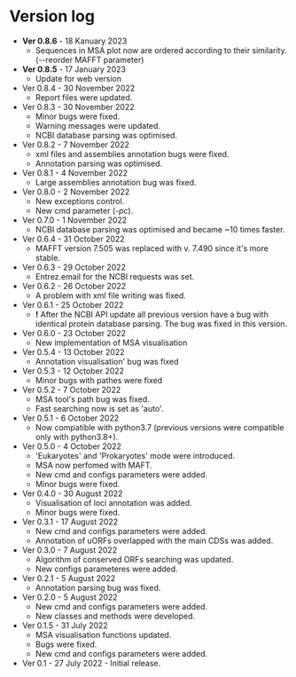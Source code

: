 # Version log
* **Ver 0.8.6** - 18 Kanuary 2023
	* Sequences in MSA plot now are ordered according to their similarity. (--reorder MAFFT parameter)
* **Ver 0.8.5** - 17 January 2023
	* Update for web version
* Ver 0.8.4 - 30 November 2022
	* Report files were updated.
* Ver 0.8.3 - 30 November 2022
	* Minor bugs were fixed.
	* Warning messages were updated.
	* NCBI database parsing was optimised.
* Ver 0.8.2 - 7 November 2022
	* xml files and assemblies annotation bugs were fixed.
	* Annotation parsing was optimised.
* Ver 0.8.1 - 4 November 2022
	* Large assemblies annotation bug was fixed.
* Ver 0.8.0 - 2 November 2022
	* New exceptions control.
	* New cmd parameter (*-pc*).
* Ver 0.7.0 - 1 November 2022
	* NCBI database parsing was optimised and became ~10 times faster.
* Ver 0.6.4 - 31 October 2022
	* MAFFT version 7.505 was replaced with v. 7.490 since it's more stable. 
* Ver 0.6.3 - 29 October 2022
	* Entrez.email for the NCBI requests was set. 
* Ver 0.6.2 - 26 October 2022  
	* A problem with xml file writing was fixed.
* Ver 0.6.1 - 25 October 2022
	* **!** After the NCBI API update all previous version have a bug with identical protein database parsing. The bug was fixed in this version. 
* Ver 0.6.0 - 23 October 2022
	* New implementation of MSA visualisation
* Ver 0.5.4 - 13 October 2022
	* Annotation visualisation' bug was fixed 
* Ver 0.5.3 - 12 October 2022
	* Minor bugs with pathes were fixed  
* Ver 0.5.2 - 7 October 2022
	* MSA tool's path bug was fixed.
	* Fast searching now is set as 'auto'.
* Ver 0.5.1 - 6 October 2022
	* Now compatible with python3.7 (previous versions were compatible only with python3.8+).
* Ver 0.5.0 - 4 October 2022
	* 'Eukaryotes' and 'Prokaryotes' mode were introduced.
	* MSA now perfomed with MAFT.
	* New cmd and configs parameters were added.
	* Minor bugs were fixed.
* Ver 0.4.0 - 30 August 2022
	* Visualisation of loci annotation was added.
	* Minor bugs were fixed.
* Ver 0.3.1 - 17 August 2022
	* New cmd and configs parameters were added.
	* Annotation of uORFs overlapped with the main CDSs was added.
* Ver 0.3.0 - 7 August 2022
	* Algorithm of conserved ORFs searching was updated.
	* New configs parameteres were added.
* Ver 0.2.1 - 5 August 2022
	* Annotation parsing bug was fixed.
* Ver 0.2.0 - 5 August 2022  
	* New cmd and configs parameters were added.
	* New classes and methods were developed.
* Ver 0.1.5 - 31 July 2022
	* MSA visualisation functions updated.
	* Bugs were fixed. 
	* New cmd and configs parameters were added.
* Ver 0.1 - 27 July 2022 - Initial release. 

